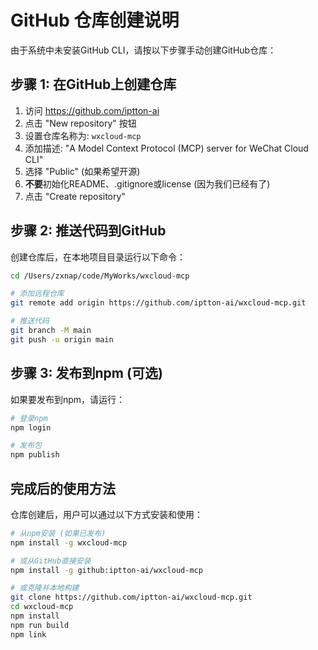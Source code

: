 # GitHub 仓库创建说明

由于系统中未安装GitHub CLI，请按以下步骤手动创建GitHub仓库：

## 步骤 1: 在GitHub上创建仓库

1. 访问 https://github.com/iptton-ai
2. 点击 "New repository" 按钮
3. 设置仓库名称为: `wxcloud-mcp`
4. 添加描述: "A Model Context Protocol (MCP) server for WeChat Cloud CLI"
5. 选择 "Public" (如果希望开源)
6. **不要**初始化README、.gitignore或license (因为我们已经有了)
7. 点击 "Create repository"

## 步骤 2: 推送代码到GitHub

创建仓库后，在本地项目目录运行以下命令：

```bash
cd /Users/zxnap/code/MyWorks/wxcloud-mcp

# 添加远程仓库
git remote add origin https://github.com/iptton-ai/wxcloud-mcp.git

# 推送代码
git branch -M main
git push -u origin main
```

## 步骤 3: 发布到npm (可选)

如果要发布到npm，请运行：

```bash
# 登录npm
npm login

# 发布包
npm publish
```

## 完成后的使用方法

仓库创建后，用户可以通过以下方式安装和使用：

```bash
# 从npm安装 (如果已发布)
npm install -g wxcloud-mcp

# 或从GitHub直接安装
npm install -g github:iptton-ai/wxcloud-mcp

# 或克隆并本地构建
git clone https://github.com/iptton-ai/wxcloud-mcp.git
cd wxcloud-mcp
npm install
npm run build
npm link
```
